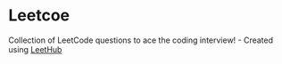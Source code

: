 # Leetcoe
Collection of LeetCode questions to ace the coding interview! - Created using [LeetHub](https://github.com/QasimWani/LeetHub)
